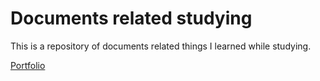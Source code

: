 # Documents related studying
This is a repository of documents related things I learned while studying.

[Portfolio](http://www.devzooo.com)